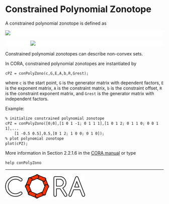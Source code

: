 # Constrained Polynomial Zonotope

A constrained polynomial zonotope is defined as

<p style="background-color: white;">
<img src="https://latex.codecogs.com/svg.image?%5Cmathcal%7BCPZ%7D:=%5Cbigg%5C%7Bc&plus;%5Csum_%7Bi=1%7D%5Eh%5Cbigg(%5Cprod_%7Bk=1%7D%5Ep%5Calpha_k%5E%7BE_%7B(k,i)%7D%7D%5Cbigg)G_%7B(%5Ccdot,i)%7D&plus;%5Csum_%7Bj=1%7D%5Ed%5Cbeta_j%20G_%7BI(%5Ccdot,j)%7D%5C,%5Cbigg%7C"/>
</p>

<p style="background-color: white; padding-left:80px">
<img src="https://latex.codecogs.com/svg.image?%5Csum_%7Bi=1%7D%5Eq%5Cbigg(%5Cprod_%7Bk=1%7D%5Ep%5Calpha_k%5E%7BR_%7B(k,i)%7D%7D%5Cbigg)A_%7B(%5Ccdot,i)%7D=b,%5Calpha_k,%5Cbeta_j%5Cin%5B-1,1%5D%5Cbigg%5C%7D."/>
</p>

<!--
for editor.codecogs.com: 
\mathcal{CPZ} := \bigg\{ c + \sum_{i=1}^h \bigg( \prod_{k=1}^p \alpha_k^{E_{(k,i)}} \bigg) G_{(\cdot,i)} + \sum_{j=1}^d \beta_j G_{I(\cdot,j)} \, \bigg|
\sum_{i=1}^q \bigg( \prod_{k=1}^p \alpha_k^{R_{(k,i)}} \bigg) A_{(\cdot,i)} = b, \alpha_k, \beta_j \in [-1,1] \bigg\} .
-->

Constrained polynomial zonotopes can describe non-convex sets.

In CORA, constrained polynomial zonotopes are instantiated by

    cPZ = conPolyZono(c,G,E,A,b,R,Grest);

where ``c`` is the start point, ``G`` is the generator matrix with dependent factors, ``E`` is the exponent matrix, ``A`` is the constraint matrix, ``b`` is the constraint offset, ``R`` is the constraint exponent matrix, and ``Grest`` is the  generator matrix with independent factors.

Example:

    % initialize constrained polynomial zonotope
    cPZ = conPolyZono([0;0],[1 0 1 -1; 0 1 1 1],[1 0 1 2; 0 1 1 0; 0 0 1 1],...
        [1 -0.5 0.5],0.5,[0 1 2; 1 0 0; 0 1 0]);
    % plot polynomial zonotope
    plot(cPZ);

More information in Section 2.2.1.6 in the <a target='_blank' href="https://tumcps.github.io/CORA/manual">CORA manual</a> or type

    help conPolyZono

<hr style="height: 1px;">

<img src="../../app/images/coraLogo_readme.svg"/>